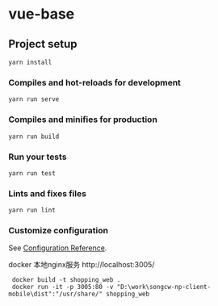 # vue-base

## Project setup
```
yarn install
```

### Compiles and hot-reloads for development
```
yarn run serve
```

### Compiles and minifies for production
```
yarn run build
```

### Run your tests
```
yarn run test
```

### Lints and fixes files
```
yarn run lint
```

### Customize configuration

See [Configuration Reference](https://cli.vuejs.org/config/).

docker 本地nginx服务 http://localhost:3005/

```
 docker build -t shopping_web .
 docker run -it -p 3005:80 -v "D:\work\songcw-np-client-mobile\dist":"/usr/share/" shopping_web

```